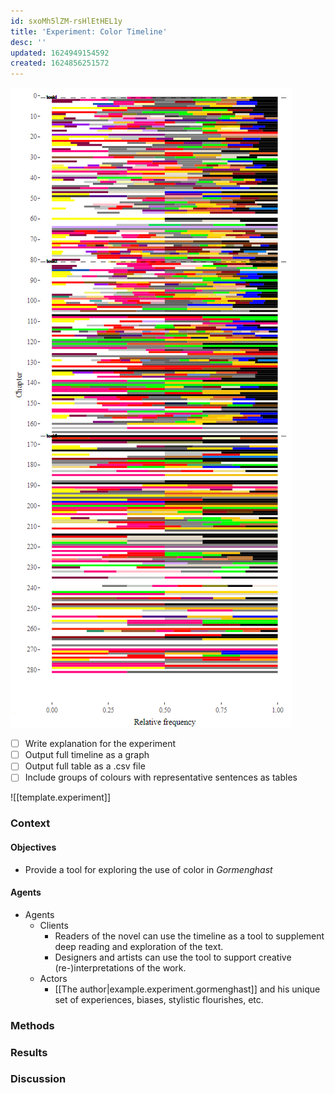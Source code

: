 ```yaml
---
id: sxoMh5lZM-rsHlEtHEL1y
title: 'Experiment: Color Timeline'
desc: ''
updated: 1624949154592
created: 1624856251572
---
```


![Color timeline](assets/images/color-frequencies.png)

- [ ] Write explanation for the experiment
- [ ] Output full timeline as a graph
- [ ] Output full table as a .csv file
- [ ] Include groups of colours with representative sentences as tables

![[template.experiment]]
### Context

#### Objectives

* Provide a tool for exploring the use of color in *Gormenghast*

#### Agents

- Agents
  - Clients
    - Readers of the novel can use the timeline as a tool to supplement deep reading and exploration of the text.
    - Designers and artists can use the tool to support creative (re-)interpretations of the work.
  - Actors
    - [[The author|example.experiment.gormenghast]] and his unique set of experiences, biases, stylistic flourishes, etc.

### Methods

### Results

### Discussion

